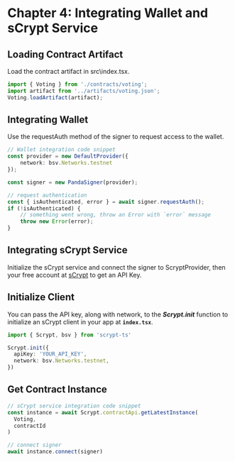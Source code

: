 # Chapter 4: Integrating Wallet and sCrypt Service

## Loading Contract Artifact
Load the contract artifact in src\index.tsx.

```ts
import { Voting } from './contracts/voting';
import artifact from '../artifacts/voting.json';
Voting.loadArtifact(artifact);
```

## Integrating Wallet 

Use the requestAuth method of the signer to request access to the wallet.

```ts
// Wallet integration code snippet
const provider = new DefaultProvider({
    network: bsv.Networks.testnet
});

const signer = new PandaSigner(provider);

// request authentication
const { isAuthenticated, error } = await signer.requestAuth();
if (!isAuthenticated) {
    // something went wrong, throw an Error with `error` message
    throw new Error(error);
}
```

## Integrating sCrypt Service

Initialize the sCrypt service and connect the signer to ScryptProvider, then your free account at [sCrypt](https://scrypt.io) to get an API Key.

## Initialize Client
You can pass the API key, along with network, to the ***Scrypt.init*** function to initialize an sCrypt client in your app at **`index.tsx`**.

```ts
import { Scrypt, bsv } from 'scrypt-ts'

Scrypt.init({
  apiKey: 'YOUR_API_KEY',
  network: bsv.Networks.testnet,
})
```

##  Get Contract Instance
```ts
// sCrypt service integration code snippet
const instance = await Scrypt.contractApi.getLatestInstance(
  Voting,
  contractId
)

// connect signer
await instance.connect(signer)
```
